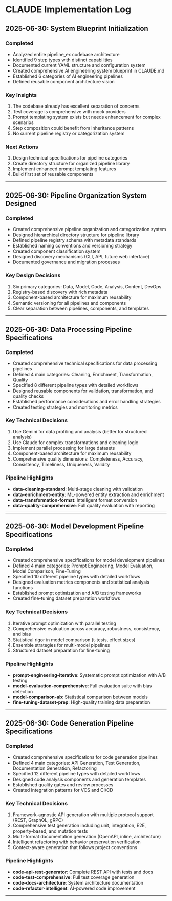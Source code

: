 # CLAUDE Implementation Log

## 2025-06-30: System Blueprint Initialization

### Completed
- Analyzed entire pipeline_ex codebase architecture
- Identified 9 step types with distinct capabilities
- Documented current YAML structure and configuration system
- Created comprehensive AI engineering system blueprint in CLAUDE.md
- Established 6 categories of AI engineering pipelines
- Defined reusable component architecture vision

### Key Insights
1. The codebase already has excellent separation of concerns
2. Test coverage is comprehensive with mock providers
3. Prompt templating system exists but needs enhancement for complex scenarios
4. Step composition could benefit from inheritance patterns
5. No current pipeline registry or categorization system

### Next Actions
1. Design technical specifications for pipeline categories
2. Create directory structure for organized pipeline library
3. Implement enhanced prompt templating features
4. Build first set of reusable components

---

## 2025-06-30: Pipeline Organization System Designed

### Completed
- Created comprehensive pipeline organization and categorization system
- Designed hierarchical directory structure for pipeline library
- Defined pipeline registry schema with metadata standards
- Established naming conventions and versioning strategy
- Created component classification system
- Designed discovery mechanisms (CLI, API, future web interface)
- Documented governance and migration processes

### Key Design Decisions
1. Six primary categories: Data, Model, Code, Analysis, Content, DevOps
2. Registry-based discovery with rich metadata
3. Component-based architecture for maximum reusability
4. Semantic versioning for all pipelines and components
5. Clear separation between pipelines, components, and templates

---

## 2025-06-30: Data Processing Pipeline Specifications

### Completed
- Created comprehensive technical specifications for data processing pipelines
- Defined 4 main categories: Cleaning, Enrichment, Transformation, Quality
- Specified 8 different pipeline types with detailed workflows
- Designed reusable components for validation, transformation, and quality checks
- Established performance considerations and error handling strategies
- Created testing strategies and monitoring metrics

### Key Technical Decisions
1. Use Gemini for data profiling and analysis (better for structured analysis)
2. Use Claude for complex transformations and cleaning logic
3. Implement parallel processing for large datasets
4. Component-based architecture for maximum reusability
5. Comprehensive quality dimensions: Completeness, Accuracy, Consistency, Timeliness, Uniqueness, Validity

### Pipeline Highlights
- **data-cleaning-standard**: Multi-stage cleaning with validation
- **data-enrichment-entity**: ML-powered entity extraction and enrichment  
- **data-transformation-format**: Intelligent format conversion
- **data-quality-comprehensive**: Full quality evaluation with reporting

---

## 2025-06-30: Model Development Pipeline Specifications

### Completed
- Created comprehensive specifications for model development pipelines
- Defined 4 main categories: Prompt Engineering, Model Evaluation, Model Comparison, Fine-Tuning
- Specified 10 different pipeline types with detailed workflows
- Designed evaluation metrics components and statistical analysis functions
- Established prompt optimization and A/B testing frameworks
- Created fine-tuning dataset preparation workflows

### Key Technical Decisions
1. Iterative prompt optimization with parallel testing
2. Comprehensive evaluation across accuracy, robustness, consistency, and bias
3. Statistical rigor in model comparison (t-tests, effect sizes)
4. Ensemble strategies for multi-model pipelines
5. Structured dataset preparation for fine-tuning

### Pipeline Highlights
- **prompt-engineering-iterative**: Systematic prompt optimization with A/B testing
- **model-evaluation-comprehensive**: Full evaluation suite with bias detection
- **model-comparison-ab**: Statistical comparison between models
- **fine-tuning-dataset-prep**: High-quality training data preparation

---

## 2025-06-30: Code Generation Pipeline Specifications

### Completed
- Created comprehensive specifications for code generation pipelines
- Defined 4 main categories: API Generation, Test Generation, Documentation Generation, Refactoring
- Specified 12 different pipeline types with detailed workflows
- Designed code analysis components and generation templates
- Established quality gates and review processes
- Created integration patterns for VCS and CI/CD

### Key Technical Decisions
1. Framework-agnostic API generation with multiple protocol support (REST, GraphQL, gRPC)
2. Comprehensive test generation including unit, integration, E2E, property-based, and mutation tests
3. Multi-format documentation generation (OpenAPI, inline, architecture)
4. Intelligent refactoring with behavior preservation verification
5. Context-aware generation that follows project conventions

### Pipeline Highlights
- **code-api-rest-generator**: Complete REST API with tests and docs
- **code-test-comprehensive**: Full test coverage generation
- **code-docs-architecture**: System architecture documentation
- **code-refactor-intelligent**: AI-powered code improvement

---